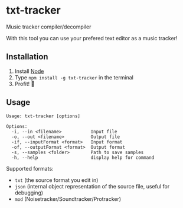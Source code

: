 # txt-tracker
Music tracker compiler/decompiler

With this tool you can use your prefered text editor as a music tracker!

## Installation

 1. Install [Node](https://nodejs.org/)
 2. Type `npm install -g txt-tracker` in the terminal
 3. Profit! 🎉

## Usage
```
Usage: txt-tracker [options]

Options:
  -i, --in <filename>           Input file
  -o, --out <filename>          Output file
  -if, --inputFormat <format>   Input format
  -of, --outputFormat <format>  Output format
  -s, --samples <folder>        Path to save samples
  -h, --help                    display help for command
```

Supported formats:
 - `txt` (the source format you edit in)
 - `json` (internal object representation of the source file, useful for debugging)
 - `mod` (Noisetracker/Soundtracker/Protracker)
